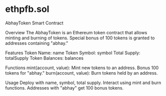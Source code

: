 # ethpfb.sol
AbhayToken Smart Contract

Overview
The AbhayToken is an Ethereum token contract that allows minting and burning of tokens. Special bonus of 100 tokens is granted to addresses containing "abhay."

Features
Token Name: name
Token Symbol: symbol
Total Supply: totalSupply
Token Balances: balances

Functions
mint(account, value): Mint new tokens to an address. Bonus 100 tokens for "abhay."
burn(account, value): Burn tokens held by an address.

Usage
Deploy with name, symbol, total supply.
Interact using mint and burn functions.
Addresses with "abhay" get 100 bonus tokens.
